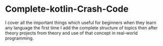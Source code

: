 # Complete-kotlin-Crash-Code
 I cover all the important things which useful for beginners when they learn any language the first time I add the complete structure of topics then after theory projects from theory and use of that concept in real-world programming.
